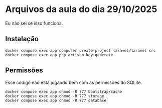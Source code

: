 # Arquivos da aula do dia 29/10/2025

Eu não sei se isso funciona.  

## Instalação

`docker compose exec app composer create-project laravel/laravel src`  
`docker compose exec app php artisan key:generate`  

## Permissões

Esse código não está jogando bem com as permissões do SQLite.

`docker compose exec app chmod -R 777 bootstrap/cache`  
`docker compose exec app chmod -R 777 storage`  
`docker compose exec app chmod -R 777 database`  
